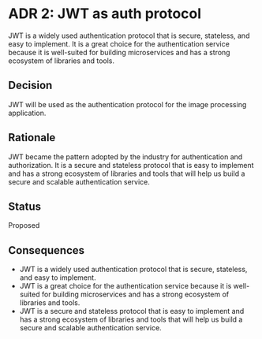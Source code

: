 # ADR 2: JWT as auth protocol

JWT is a widely used authentication protocol that is secure, stateless, and easy to implement. It is a great choice for the authentication service because it is well-suited for building microservices and has a strong ecosystem of libraries and tools.

## Decision 

JWT will be used as the authentication protocol for the image processing application.

## Rationale 

JWT became the pattern adopted by the industry for authentication and authorization. It is a secure and stateless protocol that is easy to implement and has a strong ecosystem of libraries and tools that will help us build a secure and scalable authentication service.

## Status
Proposed

## Consequences

- JWT is a widely used authentication protocol that is secure, stateless, and easy to implement.
- JWT is a great choice for the authentication service because it is well-suited for building microservices and has a strong ecosystem of libraries and tools.
- JWT is a secure and stateless protocol that is easy to implement and has a strong ecosystem of libraries and tools that will help us build a secure and scalable authentication service.
